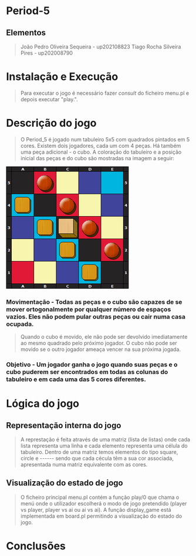 # Period-5

## Elementos 
> João Pedro Oliveira Sequeira - up202108823
> Tiago Rocha Silveira Pires - up202008790

# Instalação e Execução
> Para executar o jogo é necessário fazer *consult* do ficheiro menu.pl e depois executar "play.".

# Descrição do jogo
> O Period_5 é jogado num tabuleiro 5x5 com quadrados pintados em 5 cores.
> Existem dois jogadores, cada um com 4 peças. Há também uma peça adicional - o cubo.
> A coloração do tabuleiro e a posição inicial das peças e do cubo são mostradas na imagem a seguir:


![Tabuleiro](period_5.png)

### **Movimentação** - Todas as peças e o cubo são capazes de se mover ortogonalmente por qualquer número de espaços vazios. Eles não podem pular outras peças ou cair numa casa ocupada.
> Quando o cubo é movido, ele não pode ser devolvido imediatamente ao mesmo quadrado pelo próximo jogador.
> O cubo não pode ser movido se o outro jogador ameaça vencer na sua próxima jogada.

### **Objetivo** - Um jogador ganha o jogo quando suas peças e o cubo puderem ser encontrados em todas as colunas do tabuleiro e em cada uma das 5 cores diferentes.

# Lógica do jogo 

## Representação interna do jogo 

> A represtação é feita através de uma matriz (lista de listas) onde cada lista representa uma linha e cada elemento representa uma célula do tabuleiro. Dentro de uma matriz temos elementos do tipo square, circle e ------ sendo que cada cécula têm a sua cor associada, apresentada numa matriz equivalente com as cores.

## Visualização do estado de jogo 

> O ficheiro principal menu.pl contém a função play/0 que chama o menú onde o utilizador escolherá o modo de jogo pretendido (player vs player, player vs ai ou ai vs ai).
> A função display_game está implementada em board.pl permitindo a visualização do estado do jogo. 

# Conclusões 

